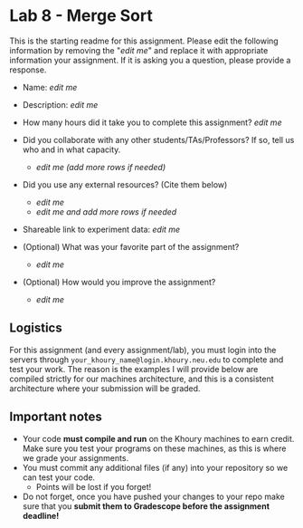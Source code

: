 # Lab 8 - Merge Sort

This is the starting readme for this assignment.  Please edit the following information by removing the "*edit me*" and replace it with appropriate information your assignment. If it is asking you a question, please provide a response.

- Name: *edit me*

- Description: *edit me*

- How many hours did it take you to complete this assignment? *edit me*

- Did you collaborate with any other students/TAs/Professors? If so, tell us who and in what capacity.
  - *edit me (add more rows if needed)*

- Did you use any external resources? (Cite them below)
  - *edit me*
  - *edit me and add more rows if needed*

- Shareable link to experiment data: *edit me*

- (Optional) What was your favorite part of the assignment? 

  - *edit me*

- (Optional) How would you improve the assignment? 
  - *edit me*

## Logistics

For this assignment (and every assignment/lab), you must login into the servers through `your_khoury_name@login.khoury.neu.edu` to complete and test your work. The reason is the examples I will provide below are compiled strictly for our machines architecture, and this is a consistent architecture where your submission will be graded.

## Important notes

* Your code **must compile and run** on the Khoury machines to earn credit. Make sure you test your programs on these machines, as this is where we grade your assignments.
* You must commit any additional files (if any) into your repository so we can test your code.
  * Points will be lost if you forget!
* Do not forget, once you have pushed your changes to your repo make sure that you **submit them to Gradescope before the assignment deadline!**


